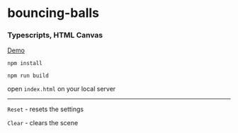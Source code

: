 # bouncing-balls

### Typescripts, HTML Canvas

[Demo](https://bouncing-balls-5ofc.onrender.com/)

`npm install`


`npm run build`


open `index.html` on your local server

---

`Reset` - resets the settings

`Clear` - clears the scene